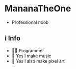 # MananaTheOne
 - Professional noob

## ℹ️ Info
 - 👨‍💻 Programmer
 - 🎵 Yes I make music
 - 🎨 Yes I also make pixel art

# 
